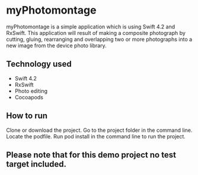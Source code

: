 # myPhotomontage
myPhotomontage is a simple application which is using Swift 4.2 and RxSwift. This application will result of making a 
composite photograph by cutting, gluing, rearranging and overlapping two or more photographs into a new image 
from the device photo library.

## Technology used

- Swift 4.2
- RxSwift 
- Photo editing 
- Cocoapods

## How to run
 
 Clone or download the project. Go to the project folder in the command line. Locate the podfile. Run pod install in the command line 
 to run the project.
  
## Please note that for this demo project no test target included.
